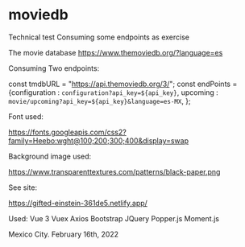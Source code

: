 # moviedb

Technical test
Consuming some endpoints as exercise

The movie database
https://www.themoviedb.org/?language=es

Consuming Two endpoints:

const tmdbURL = "https://api.themoviedb.org/3/";
const endPoints = {configuration : `configuration?api_key=${api_key}`,
upcoming : `movie/upcoming?api_key=${api_key}&language=es-MX`, 
};

Font used:

https://fonts.googleapis.com/css2?family=Heebo:wght@100;200;300;400&display=swap

Background image used:

https://www.transparenttextures.com/patterns/black-paper.png

See site:

https://gifted-einstein-361de5.netlify.app/


Used:
Vue 3
Vuex
Axios
Bootstrap
JQuery
Popper.js
Moment.js

Mexico City.  February 16th, 2022 
